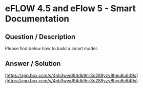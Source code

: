 # **eFLOW 4.5 and eFlow 5 - Smart Documentation** #

## **Question / Description** ##

Please find below how to build a smart model.  




## **Answer / Solution** ##

[https://app.box.com/s/4nb3wwd94db9nr3o289yzv8heu8u649x](https://app.box.com/s/4nb3wwd94db9nr3o289yzv8heu8u649x)































